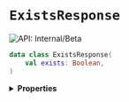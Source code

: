 # `ExistsResponse`


![API: Internal/Beta](https://img.shields.io/static/v1?label=API&message=Internal/Beta&color=red&style=flat-square)



```kotlin
data class ExistsResponse(
    val exists: Boolean,
)
```

<details>
<summary>
<b>Properties</b>
</summary>

<details>
<summary>
<code>exists</code>: <code><code><a href='https://kotlinlang.org/api/latest/jvm/stdlib/kotlin/-boolean/'>Boolean</a></code></code>
</summary>





</details>



</details>

